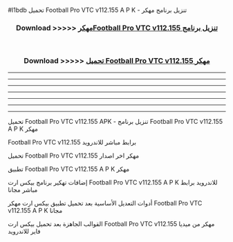 #l1bdb تحميل Football Pro VTC v112.155 A P K - تنزيل برنامج مهكر



<div align="center">
<h3>Download >>>>> <a href="https://runaway1.web.app/?sq=Football Pro VTC v112.155">مهكرFootball Pro VTC v112.155 تنزيل برنامج</a></h3><br>

<h3>Download >>>>> <a href="https://runaway1.web.app/?sq=Football Pro VTC v112.155">تحميل Football Pro VTC v112.155 مهكر</a></h3>
</div>


----------------------------------------------------------

----------------------------------------------------------

----------------------------------------------------------

----------------------------------------------------------

----------------------------------------------------------

----------------------------------------------------------

----------------------------------------------------------

تحميل Football Pro VTC v112.155 APK - تنزيل برنامج Football Pro VTC v112.155 A P K مهكر

Football Pro VTC v112.155 برابط مباشر للاندرويد

تحميل Football Pro VTC v112.155 مهكر اخر اصدار

تطبيق Football Pro VTC v112.155 A P K مهكر

إضافات تهكير برنامج بيكس ارت Football Pro VTC v112.155 A P K للاندرويد برابط مباشر مجانا

أدوات التعديل الأساسية بعد تحميل تطبيق بيكس ارت مهكر Football Pro VTC v112.155 A P K مجانا

القوالب الجاهزة بعد تحميل بيكس ارت Football Pro VTC v112.155 مهكر من ميديا فاير للاندرويد


